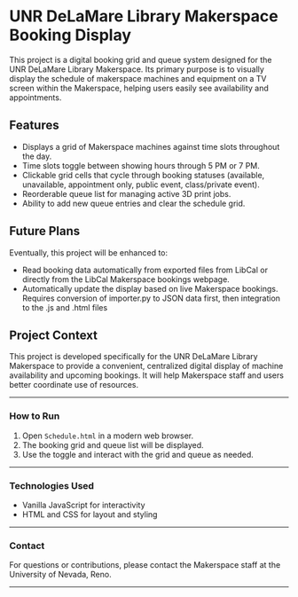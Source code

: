 # UNR DeLaMare Library Makerspace Booking Display

This project is a digital booking grid and queue system designed for the UNR DeLaMare Library Makerspace. Its primary purpose is to visually display the schedule of makerspace machines and equipment on a TV screen within the Makerspace, helping users easily see availability and appointments.

## Features
- Displays a grid of Makerspace machines against time slots throughout the day.
- Time slots toggle between showing hours through 5 PM or 7 PM.
- Clickable grid cells that cycle through booking statuses (available, unavailable, appointment only, public event, class/private event).
- Reorderable queue list for managing active 3D print jobs.
- Ability to add new queue entries and clear the schedule grid.

## Future Plans
Eventually, this project will be enhanced to:
- Read booking data automatically from exported files from LibCal or directly from the LibCal Makerspace bookings webpage.
- Automatically update the display based on live Makerspace bookings. Requires conversion of importer.py to JSON data first, then integration to the .js and .html files

## Project Context
This project is developed specifically for the UNR DeLaMare Library Makerspace to provide a convenient, centralized digital display of machine availability and upcoming bookings. It will help Makerspace staff and users better coordinate use of resources.

---

### How to Run
1. Open `Schedule.html` in a modern web browser.
2. The booking grid and queue list will be displayed.
3. Use the toggle and interact with the grid and queue as needed.

---

### Technologies Used
- Vanilla JavaScript for interactivity
- HTML and CSS for layout and styling

---

### Contact
For questions or contributions, please contact the Makerspace staff at the University of Nevada, Reno.

---
